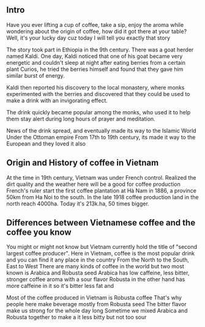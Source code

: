 ## Intro
Have you ever lifting a cup of coffee, take a sip, enjoy the aroma 
while wondering about the origin of coffee, how did it got there at your table?
Well, it's your lucky day cuz today I will tell you exactly that story

The story took part in Ethiopia in the 9th century.
There was a goat herder named Kaldi.
One day, Kaldi noticed that one of his goat became very energetic and
couldn't sleep at night after eating berries from a certain plant
Curios, he tried the berries himself and
found that they gave him similar burst of energy.

Kaldi then reported his discovery to the local monastery, where
monks experimented with the berries and discovered that they could be used to 
make a drink with an invigorating effect.

The drink quickly became popular among the monks, who used it 
to help them stay alert during long hours of prayer and meditation.

News of the drink spread, and eventually made its way to the Islamic World
Under the Ottoman empire
From 17th to 19th century, its made it way to the European
and they loved it also 

## Origin and History of coffee in Vietnam
At the time in 19th century, Vietnam was under French control.
Realized the dirt quality and the weather here will be a good for coffee production
French's ruler start the first coffee plantation at Hà Nam in 1886, a province 50km from Ha Noi
to the south. In the late 1918 coffee production land in the north reach 4000ha.
Today it's 213k.ha, 50 times bigger.

## Differences between Vietnamese coffee and the coffee you know
You might or might not know but Vietnam currently hold
the title of "second largest coffee producer".
Here in Vietnam, coffee is the most popular drink and you can find it any place in the country
From the North to the South, East to West
There are many kinds of coffee in the world but two most known is Arabica and Robusta seed
Arabica has low caffeine, less bitter, stronger coffee aroma with a sour flavor
Robusta in the other hand has more caffeine in it so it's bitter less fat and

Most of the coffee produced in Vietnam is Robusta coffee
That's why people here make beverage mostly from Robusta seed
The bitter flavor make us strong for the whole day long
Sometime we mixed Arabica and Robusta together to make a it less bitty but not too sour

## 


